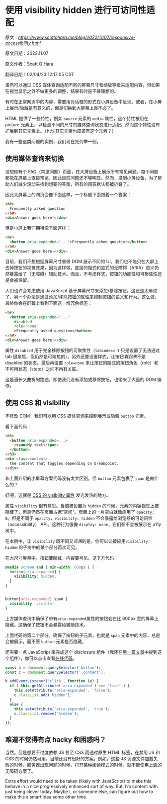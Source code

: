 # 使用 visibility hidden 进行可访问性适配

原文：*https://www.scottohara.me/blog/2022/11/07/responsive-accessibility.html*

原文日期：2022.11.07

原文作者：[Scott O'Hara](https://www.scottohara.me/)

翻译日期：02/04/23 12:17:05 CST

虽然可以通过 CSS 媒体查询适配不同的屏幕尺寸和缩放等级来适配内容，但如果在视觉显示之外不做更多的调整，结果有时是不甚理想的。

有时在正常网页中的内容，需要用对话框的形式在小屏设备中呈现。或者，在小屏上展示/隐藏是有意义的，但是切换到大屏幕上就不必了。

HTML 提供了一些特性，例如 `source` 元素的 `media` 属性，这个特性被用在 picture 元素上，以检测不同的尺寸的媒体查询状态进行适配。然而这个特性没有扩展到其它元素上。（也许其它元素也应该有这个元素？）

我有一些这类问题的实例，我们现在先列举一例。

## 使用媒体查询来切换

设想你有个 FAQ（常见问题）页面，在大屏设备上展示所有常见问题，每个问题都能在屏幕上直接预览，因此目前问题还不够明显。然而，换到小屏设备，为了帮助人们减少滚动来找到想要的答案，所有的回答默认都被折叠了。

因此大屏幕上的网页会像下面这样，一个标题下面跟着一个答案：

```html
<h#>
  Frequently asked question
</h#>
<div>Answer goes here!</div>
```

但是小屏上我们期待像下面这样：

```html
<h#>
  <button aria-expanded="...">Frequently asked question</button>
</h#>
<div>Answer goes here!</div>
```

目前，我们不想根据屏幕尺寸重做 DOM 展示不同的 UI。我们也不能只在大屏上去掉按钮的视觉效果，因为这样做，底层的隐式和显式的无障碍（ARIA）语义仍然暴露给了（无障碍）辅助技术。而且，不考虑样式，按钮的功能性和可聚焦性还是会被保留。

人们也许会考虑使用 JavaScript 基于屏幕尺寸来添加/移除按钮。这还是太麻烦了，另一个办法是通过添加/移除按钮的属性来抑制按钮的语义和行为。这么做，最终你会在屏幕上看到下面这一堆冗余标签：

```html
<h#>
  <button aria-expanded="..."
  	disabled
  	role="none"
  	>Frequently asked question</button>
</h#>
<div>Answer goes here!</div>
```

属性 `disabled` 用于完全移除按钮的可聚焦性（`tabindex=-1` 只是设置了无法通过 tab 键聚焦，但仍然是可聚焦的）。另外还要设置样式，让按钮*看起来*不是 disabled 的状态。最后再设置 `role=none` 来让按钮的隐式的按钮角色（role）和不可用状态（state）之间不再有关联。

这是漫长又曲折的路途，即使我们没有添加或移除按钮，也带来了大量的 DOM 操作。

## 使用 CSS 和 visibility

不修改 DOM，我们可以用 CSS 媒体查询来控制展示或隐藏 `button` 元素。

看下面代码：

```html
<h3>
  <button aria-expanded=...>
    <span>My text</span>
  </button>
</h3>
<div class=content>
  the content that toggles depending on breakpoint.
</div>
```

和上面介绍的小屏幕方案代码没有太大区别，但 `button` 元素包裹了 `span` 是做什么的？

好吧，这就是 [CSS 的 visibility 属性](https://developer.mozilla.org/en-US/docs/web/css/visibility) 发光发热的地方。

属性 `visibility` 很有意思。当值被设置为 `hidden` 的时候，元素的内容视觉上被隐藏了，但是仍然在页面占据“空间”。页面上的一片空白就像应用了 `opacity: 0`。但是不同于 `opacity`，`visibility: hidden` 不会暴露给浏览器的可访问性（accessibility） API。这种行为很像 `display: none`，它们都不会被展示在 a11y 树中。

在本例中，让 `visibility` 既不同又*实用*的是，你可以让被应用`visibility: hidden`的子树中的某个部分再次可见。

在大尺寸屏幕中，按钮要隐藏，内容要可见。见下方代码：

```css
@media screen and ( min-width: 600px ) {
  button[aria-expanded] {
    visibility: hidden;
  }
}


button[aria-expanded] span {
  visibility: visible;
}
```

上方媒体查询中确保了带有`aria-expanded`属性的按钮会在比 600px 宽的屏幕上隐藏。这确保了按钮不会暴露给辅助技术。

上面代码的第二个部分，确保了按钮的子元素，也就是 `span` 元素中的内容，总是会被展示，而不管 `button` 元素是否隐藏。

还需要一点 JavaScript 来完成这个 disclosure 组件（我还在[另一篇文章](https://www.scottohara.me/blog/2022/09/12/details-summary.html#creating-an-aria-disclosure-widget)中提到这个组件），你可以点击查看[在线代码](https://codepen.io/scottohara/pen/abKBvMP)。

```javascript
const b = document.querySelector('button');
const c = document.querySelector('.content');

b.addEventListener('click', function (e) {
  if ( this.getAttribute('aria-expanded') === 'true' ) {
    this.setAttribute('aria-expanded', 'false');
    c.classList.add('hidden');
  }
  else {
    this.setAttribute('aria-expanded', 'true');
    c.classList.remove('hidden');
  }
});
```

## 难道不觉得有点 hacky 和困惑吗？

当然。但是想要不过度依赖 JS 甚至 CSS 而通过原生 HTML 标签，在禁用 JS 和 CSS 的时候仍然可用，目前还没有很好的方案。例如，这些 JS 资源文件加载失败的时候，服务器出现问题的时候，打开某种阅读模式的时候，就不能使用上面的无障碍方案了。

Extra effort would need to be taken (likely with JavaScript) to make this behave in a nice progressively enhanced sort of way. But, I’m content with just being clever today. Maybe I, or someone else, can figure out how to make this a smart idea some other time.